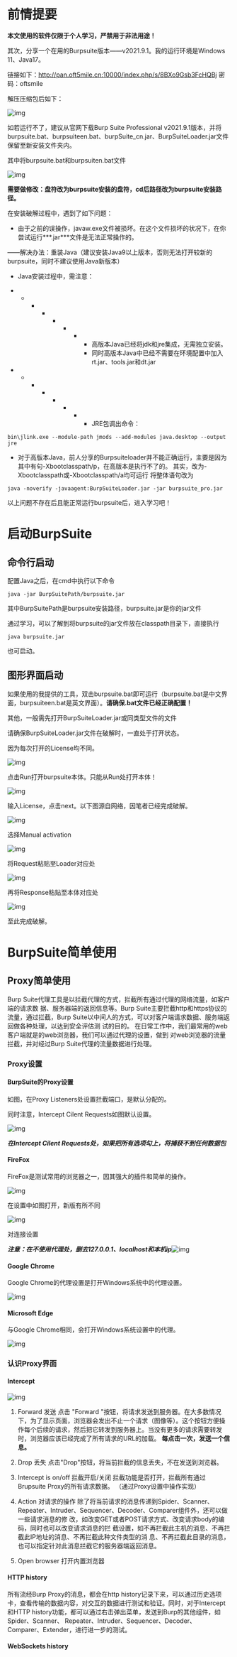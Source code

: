 # 前情提要

**本文使用的软件仅限于个人学习，严禁用于非法用途！**

其次，分享一个在用的Burpsuite版本——v2021.9.1。我的运行环境是Windows 11、Java17。

链接如下：http://pan.oft5mile.cn:10000/index.php/s/8BXo9Gsb3FcHQBj 密码：oftsmile



解压压缩包后如下：

![img](https://cdn.nlark.com/yuque/0/2021/png/12376342/1637945056474-1a18f00f-881e-454f-bde6-bb403567de41.png)

如若运行不了，建议从官网下载Burp Suite Professional v2021.9.1版本，并将burpsuite.bat、burpsuiteen.bat、burpSuite_cn.jar、BurpSuiteLoader.jar文件保留至新安装文件夹内。

其中将burpsuite.bat和burpsuiten.bat文件

![img](https://cdn.nlark.com/yuque/0/2021/png/12376342/1637945401505-b61ddca1-c257-43bb-9f4d-ac87973f2d78.png)

**需要做修改：盘符改为burpsuite安装的盘符，cd后路径改为burpsuite安装路径。**



在安装破解过程中，遇到了如下问题：

- 由于之前的误操作，javaw.exe文件被损坏。在这个文件损坏的状况下，在你尝试运行***.jar\***文件是无法正常操作的。

——解决办法：重装Java（建议安装Java9以上版本，否则无法打开较新的burpsuite，同时不建议使用Java新版本）

- Java安装过程中，需注意：

- - - - - - - - 高版本Java已经将jdk和jre集成，无需独立安装。
              - 同时高版本Java中已经不需要在环境配置中加入rt.jar、tools.jar和dt.jar

- - - - - - - - JRE包调出命令：

```plain
bin\jlink.exe --module-path jmods --add-modules java.desktop --output jre
```

- 对于高版本Java，前人分享的Burpsuiteloader并不能正确运行，主要是因为其中有句-Xbootclasspath/p，在高版本是执行不了的。
  	其实，改为-Xbootclasspath或-Xbootclasspath/a均可运行
  	将整体语句改为

```plain
java -noverify -javaagent:BurpSuiteLoader.jar -jar burpsuite_pro.jar
```







以上问题不存在后且能正常运行burpsuite后，进入学习吧！

# 启动BurpSuite

## 命令行启动

配置Java之后，在cmd中执行以下命令

```plain
java -jar BurpSuitePath/burpsuite.jar
```

其中BurpSuitePath是burpsuite安装路径，burpsuite.jar是你的jar文件

通过学习，可以了解到将burpsuite的jar文件放在classpath目录下，直接执行

```plain
java burpsuite.jar
```

也可启动。

## 图形界面启动

如果使用的我提供的工具，双击burpsuite.bat即可运行（burpsuite.bat是中文界面，burpsuiteen.bat是英文界面）。**请确保.bat文件已经正确配置！**

其他，一般需先打开BurpSuiteLoader.jar或同类型文件的文件

请确保BurpSuiteLoader.jar文件在破解时，一直处于打开状态。

因为每次打开的License均不同。

![img](https://cdn.nlark.com/yuque/0/2021/png/12376342/1637948131267-6926b59e-5d22-46ab-816b-02773439da65.png)

点击Run打开burpsuite本体。只能从Run处打开本体！

![img](https://cdn.nlark.com/yuque/0/2021/png/12376342/1637948372251-d1f00c3e-8223-4205-8331-36a97106ff87.png)

输入License，点击next。以下图源自网络，因笔者已经完成破解。

![img](https://cdn.nlark.com/yuque/0/2021/png/12376342/1637948587922-062a6055-d3a2-49c5-b3f4-974819753fce.png)

选择Manual activation

![img](https://cdn.nlark.com/yuque/0/2021/png/12376342/1637948613204-c481fedf-173c-41df-9e34-1cd157d62b62.png)

将Request粘贴至Loader对应处

![img](https://cdn.nlark.com/yuque/0/2021/png/12376342/1637948657441-08c1c472-8fef-4daa-831d-2e5e902fe6bc.png)

再将Response粘贴至本体对应处

![img](https://cdn.nlark.com/yuque/0/2021/png/12376342/1637948698124-a1992cf1-3fba-407b-854c-eeddd7b1790f.png)

至此完成破解。

# BurpSuite简单使用

## Proxy简单使用

 Burp Suite代理工具是以拦截代理的方式，拦截所有通过代理的网络流量，如客户端的请求数 据、服务器端的返回信息等。Burp Suite主要拦截http和https协议的流量，通过拦截，Burp Suite以中间人的方式，可以对客户端请求数据、服务端返回做各种处理，以达到安全评估测 试的目的。 在日常工作中，我们最常用的web客户端就是的web浏览器，我们可以通过代理的设置，做到 对web浏览器的流量拦截，并对经过Burp Suite代理的流量数据进行处理。  

### Proxy设置

#### BurpSuite的Proxy设置

如图，在Proxy Listeners处设置拦截端口，是默认分配的。

同时注意，Intercept Cilent Requests如图默认设置。

![img](https://cdn.nlark.com/yuque/0/2021/png/12376342/1637949247440-0bd8c016-2b17-4262-8ccd-125df401e417.png)

***在Intercept Cilent Requests处，如果把所有选项勾上，将捕获不到任何数据包***

#### FireFox

FireFox是测试常用的浏览器之一，因其强大的插件和简单的操作。

![img](https://cdn.nlark.com/yuque/0/2021/png/12376342/1637947844031-6da1b29d-05b9-42c7-846d-2ad73779a8f9.png)

在设置中如图打开，新版有所不同

![img](https://cdn.nlark.com/yuque/0/2021/png/12376342/1637948987754-a7a78d8e-f46f-4bf3-a484-2eccfd83d38a.png)

对连接设置

***注意：在不使用代理处，删去127.0.0.1、localhost和本机ip***![img](https://cdn.nlark.com/yuque/0/2021/png/12376342/1637949727991-2b50d9f6-8745-4355-ad62-3fe218eb49b7.png)

#### Google Chrome

Google Chrome的代理设置是打开Windows系统中的代理设置。

![img](https://cdn.nlark.com/yuque/0/2021/png/12376342/1637950248508-4e6f9356-3e53-4ce7-a77c-0c5e6a0d3d84.png)

#### Microsoft Edge

与Google Chrome相同，会打开Windows系统设置中的代理。

![img](https://cdn.nlark.com/yuque/0/2021/png/12376342/1637950397940-b7e4066c-0f98-4a3c-b113-e7ba14713c55.png)

### 认识Proxy界面

#### Intercept

![img](https://cdn.nlark.com/yuque/0/2021/png/12376342/1637957481468-31467720-02b7-4c59-a929-f63f012d3e05.png)

1. Forward 发送
   点击 "Forward "按钮，将请求发送到服务器。在大多数情况下，为了显示页面，浏览器会发出不止一个请求（图像等）。这个按钮方便操作每个后续的请求，然后把它转发到服务器上。当没有更多的请求需要转发时，浏览器应该已经完成了所有请求的URL的加载。
   	**每点击一次，发送一个信息。**
2. Drop 丢失
   点击"Drop"按钮，将当前拦截的信息丢失，不在发送到浏览器。

1. Intercept is on/off 拦截开启/关闭
   拦截功能是否打开，拦截所有通过Brupsuite Proxy的所有请求数据。
   	（通过Proxy设置中操作实现）
2. Action 对请求的操作
    除了将当前请求的消息传递到Spider、Scanner、 Repeater、Intruder、Sequencer、Decoder、Comparer组件外，还可以做一些请求消息的修 改，如改变GET或者POST请求方式、改变请求body的编码，同时也可以改变请求消息的拦 截设置，如不再拦截此主机的消息、不再拦截此IP地址的消息、不再拦截此种文件类型的消 息、不再拦截此目录的消息，也可以指定针对此消息拦截它的服务器端返回消息。  

1. Open browser 打开内置浏览器

#### HTTP history

所有流经Burp Proxy的消息，都会在http history记录下来，可以通过历史选项卡，查看传输的数据内容，对交互的数据进行测试和验证。同时，对于Intercept和HTTP history功能，都可以通过右击弹出菜单，发送到Burp的其他组件，如Spider、Scanner、 Repeater、Intruder、Sequencer、Decoder、Comparer、Extender，进行进一步的测试。  

#### WebSockets history